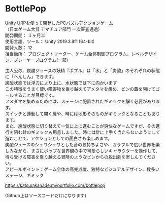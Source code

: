 # BottlePop

Unity URPを使って開発したPCパズルアクションゲーム  
（日本ゲーム大賞 アマチュア部門 一次審査通過）  
開発期間：    １ヶ月半  
使用言語、ツール： Unity 2019.3.8f1 (64-bit)  
開発人数：    12  
担当箇所：   プロジェクトリーダー、ゲーム全体制御プログラム、レベルデザイン、プレーヤープログラム(一部) 
  
主人公の、炭酸ジュースの妖精『ポプル』は「水」と「炭酸」のそれぞれの状態に「へんしん」できます。  
炭酸状態では浮力により上に、水状態では下に向かいます  
この特徴をうまく使い障害物を乗り越えてアメタマを集め、ビンの蓋を開けてゴールすることが目標です。  
アメダマを集めるためには、ステージに配置されたギミックを解く必要があります。  
スイッチと連動して開く扉や、時には地形そのものがギミックとなることもあります。  
また、炭酸状態に切り替えて一気に上に進むことが爽快なゲームですが、その進行を阻む針のギミックも用意しました。時には針に上手く当たらないようにして進むことで、アクションとしての面白さも楽しめます。  
炭酸ジュースのシュワシュワとした音の気持ちよさや、カラフルで広い世界を楽しみながら、まさにポップな世界観の中で可愛らしいキャラクターを操作して、待ち受ける障害を乗り越える冒険のようなビンからの脱出劇を楽しんでください。  
アピールポイント：ゲーム全体の高完成度、独特なビジュアルデザイン、数多いステージ、ギミック  
  
https://katsurakanade.myportfolio.com/bottlepop  

(Github上はソースコードだけになります)　　
